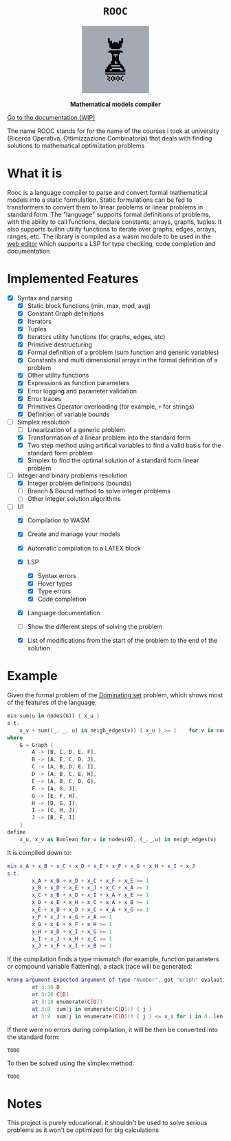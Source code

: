 <div align="center">
  <h1><code>ROOC</code></h1>
  <img src='./logo-original.png' width='156px'/>
  <p><strong>Mathematical models compiler</strong></p>
</div>

[Go to the documentation (WIP)](https://rooc.specy.app/docs/rooc)

The name ROOC stands for for the name of the courses i took at university (Ricerca Operativa, Ottimizzazione Combinatoria) that deals with finding solutions to mathematical optimization problems
# What it is
Rooc is a language compiler to parse and convert formal mathematical models into a static formulation. Static formulations can be fed to transformers to convert them to linear problems or linear problems in standard form.
The "language" supports formal definitions of problems, with the ability to call functions, declare constants, arrays, graphs, tuples. It also supports builtin utility functions to iterate over graphs, edges, arrays, ranges, etc.
The library is compiled as a wasm module to be used in the [web editor](https://rooc.specy.app) which supports a LSP for type checking, code completion and documentation

# Implemented Features 
- [x] Syntax and parsing
  - [x] Static block functions (min, max, mod, avg)
  - [x] Constant Graph definitions
  - [x] Iterators
  - [x] Tuples
  - [x] Iterators utility functions (for graphs, edges, etc)
  - [x] Primitive destructuring
  - [x] Formal definition of a problem (sum function and generic variables)
  - [x] Constants and multi dimensional arrays in the formal definition of a problem
  - [x] Other utility functions
  - [x] Expressions as function parameters
  - [x] Error logging and parameter validation 
  - [x] Error traces
  - [x] Primitives Operator overloading (for example, `+` for strings)
  - [x] Definition of variable bounds
- [ ] Simplex resolution
  - [ ] Linearization of a generic problem
  - [x] Transformation of a linear problem into the standard form
  - [x] Two step method using artifical variables to find a valid basis for the standard form problem
  - [x] Simplex to find the optimal solution of a standard form linear problem
- [ ] Integer and binary problems resolution
  - [x] Integer problem definitions (bounds)
  - [ ] Branch & Bound method to solve integer problems
  - [ ] Other integer solution algorithms
- [ ] UI
  - [x] Compilation to WASM
  - [x] Create and manage your models
  - [x] Automatic compilation to a LATEX block
  - [x] LSP
    - [x] Syntax errors
    - [x] Hover types
    - [x] Type errors
    - [x] Code completion
  - [x] Language documentation 
  - [ ] Show the different steps of solving the problem
  - [x] List of modifications from the start of the problem to the end of the solution


# Example
Given the formal problem of the [Dominating set](https://en.wikipedia.org/wiki/Dominating_set) problem, which shows most of the features of the language:
```rust
min sum(u in nodes(G)) { x_u }
s.t. 
    x_v + sum((_, _, u) in neigh_edges(v)) { x_u } >= 1    for v in nodes(G)
where
    G = Graph {
        A -> [B, C, D, E, F],
        B -> [A, E, C, D, J],
        C -> [A, B, D, E, I],
        D -> [A, B, C, E, H],
        E -> [A, B, C, D, G],
        F -> [A, G, J],
        G -> [E, F, H],
        H -> [D, G, I],
        I -> [C, H, J],
        J -> [B, F, I]
    }
define
    x_u, x_v as Boolean for v in nodes(G), (_,_,u) in neigh_edges(v)
```
It is compiled down to:
```lua
min x_A + x_B + x_C + x_D + x_E + x_F + x_G + x_H + x_I + x_J
s.t.
        x_A + x_B + x_D + x_C + x_F + x_E >= 1
        x_B + x_D + x_E + x_J + x_C + x_A >= 1
        x_C + x_B + x_D + x_I + x_A + x_E >= 1
        x_D + x_E + x_H + x_C + x_A + x_B >= 1
        x_E + x_B + x_D + x_C + x_A + x_G >= 1
        x_F + x_J + x_G + x_A >= 1
        x_G + x_E + x_F + x_H >= 1
        x_H + x_D + x_I + x_G >= 1
        x_I + x_J + x_H + x_C >= 1
        x_J + x_F + x_I + x_B >= 1
```
If the compilation finds a type mismatch (for example, function parameters or compound variable flattening), a stack trace will be generated:
```lua
Wrong argument Expected argument of type "Number", got "Graph" evaluating "D"
        at 3:30 D
        at 3:28 C[D]
        at 3:18 enumerate(C[D])
        at 3:9  sum(j in enumerate(C[D])) { j }
        at 3:9  sum(j in enumerate(C[D])) { j } <= x_i for i in 0..len(C)
```
If there were no errors during compilation, it will be then be converted into the standard form:
```
TODO
```
To then be solved using the simplex method:
```
TODO
```
# Notes
This project is purely educational, it shouldn't be used to solve serious problems as it won't be optimized for big calculations

